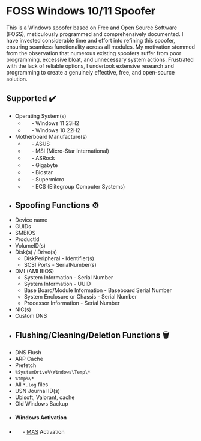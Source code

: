 # FOSS Windows 10/11 Spoofer
This is a Windows spoofer based on Free and Open Source Software (FOSS), meticulously programmed and comprehensively documented. I have invested considerable time and effort into refining this spoofer, ensuring seamless functionality across all modules. My motivation stemmed from the observation that numerous existing spoofers suffer from poor programming, excessive bloat, and unnecessary system actions. Frustrated with the lack of reliable options, I undertook extensive research and programming to create a genuinely effective, free, and open-source solution.

## Supported ✔️
  * Operating System(s)
    * <img src="https://external-content.duckduckgo.com/ip3/www.microsoft.com.ico" width="16" height="16"> - Windows 11 23H2
    * <img src="https://external-content.duckduckgo.com/ip3/www.microsoft.com.ico" width="16" height="16"> - Windows 10 22H2
  * Motherboard Manufacture(s)
    * <img src="https://external-content.duckduckgo.com/ip3/www.asus.com.ico" width="16" height="16"> - ASUS
    * <img src="https://external-content.duckduckgo.com/ip3/us.msi.com.ico" width="16" height="16"> - MSI (Micro-Star International)
    * <img src="https://external-content.duckduckgo.com/ip3/www.asrock.com.ico" width="16" height="16"> - ASRock
    * <img src="https://external-content.duckduckgo.com/ip3/www.gigabyte.com.ico" width="16" height="16"> - Gigabyte
    * <img src="https://external-content.duckduckgo.com/ip3/www.biostar-usa.com.ico" width="16" height="16"> - Biostar
    * <img src="https://external-content.duckduckgo.com/ip3/www.supermicro.com.ico" width="16" height="16"> - Supermicro
    * <img src="https://duckduckgo.com/i/c01ed58d.png" width="16" height="16"> - ECS (Elitegroup Computer Systems)

- ## Spoofing Functions ⚙️
 * Device name
 * GUIDs
 * SMBIOS
 * ProductId
 * VolumeID(s)
 * Disk(s) / Drive(s)
   * DiskPeripheral - Identifier(s)
   * SCSI Ports - SerialNumber(s)
 * DMI (AMI BIOS)
   * System Information - Serial Number
   * System Information - UUID
   * Base Board/Module Information - Baseboard Serial Number
   * System Enclosure or Chassis - Serial Number
   * Processor Information - Serial Number
 * NIC(s)
 * Custom DNS

- ## Flushing/Cleaning/Deletion Functions 🗑️
 * DNS Flush
 * ARP Cache
 * Prefetch
 * `%SystemDrive%\Windows\Temp\*`
 * `%tmp%\*`
 * All `*.log` files
 * USN Journal ID(s)
 * Ubisoft, Valorant, cache
 * Old Windows Backup

- #### Windows Activation
 * <img src="https://external-content.duckduckgo.com/ip3/massgrave.dev.ico" width="16" height="16"> - [MAS](https://github.com/massgravel/Microsoft-Activation-Scripts) Activation
